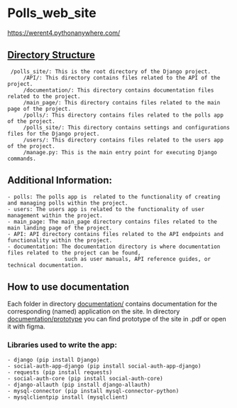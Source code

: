 # Polls_web_site

https://werent4.pythonanywhere.com/

## <a href = "https://github.com/werent4/Polls_web_site/tree/main">Directory Structure</a>

     /polls_site/: This is the root directory of the Django project.
         /API/: This directory contains files related to the API of the project.
         /documentation/: This directory contains documentation files related to the project.
         /main_page/: This directory contains files related to the main page of the project.
         /polls/: This directory contains files related to the polls app of the project.
         /polls_site/: This directory contains settings and configurations files for the Django project.
         /users/: This directory contains files related to the users app of the project.
         /manage.py: This is the main entry point for executing Django commands.

## Additional Information:

    - polls: The polls app is  related to the functionality of creating and managing polls within the project.
    - users: The users app is related to the functionality of user management within the project.
    - main_page: The main_page directory contains files related to the main landing page of the project.
    - API: API directory contains files related to the API endpoints and functionality within the project.
    - documentation: The documentation directory is where documentation files related to the project can be found,
                      such as user manuals, API reference guides, or technical documentation.
    
    
## How to use documentation

Each folder in directory <a href = "https://github.com/werent4/Polls_web_site/tree/main/documentation">documentation/</a> contains documentation for the corresponding (named) application on the site.
In directory <a href = "https://github.com/werent4/Polls_web_site/tree/main/documentation/prototype">documentation/prototype</a> you can find prototype of the site in .pdf or open it with figma.

### Libraries used to write the app:
    
    - django (pip install Django)
    - social-auth-app-django (pip install social-auth-app-django)
    - requests (pip install requests)
    - social-auth-core (pip install social-auth-core)
    - django-allauth (pip install django-allauth)
    - mysql-connector (pip install mysql-connector-python)
    - mysqlclientpip install (mysqlclient)


